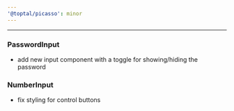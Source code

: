 ```yaml
---
'@toptal/picasso': minor
---
```


---
### PasswordInput

- add new input component with a toggle for showing/hiding the password

### NumberInput

- fix styling for control buttons

